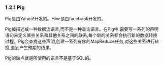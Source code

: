 ### 1.2.1 Pig

Pig是由Yahoo!开发的。Hive是由facebook开发的。

Pig被描述成一种数据流语言,而不是一种查询语言。在Pig中,需要写一系列的声明语句来定义某些关系和其他关系之间的联系,每个新的关系都会执行新的数据转换过程。Pig会查找这些声明,创建一系列有序的MapReduce任务,对这些关系进行转换,直到产生预期的结果。

Pig的缺点就是所使用的语言不是基于SQL的。